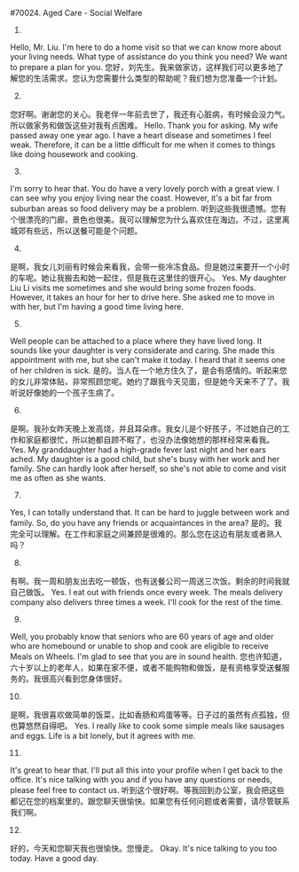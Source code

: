 #70024. Aged Care - Social Welfare

1.
Hello, Mr. Liu. I'm here to do a home visit so that we can know more about your living needs. What type of assistance do you think you need? We want to prepare a plan for you.
您好，刘先生。我来做家访，这样我们可以更多地了解您的生活需求。您认为您需要什么类型的帮助呢？我们想为您准备一个计划。

2.
您好啊。谢谢您的关心。我老伴一年前去世了，我还有心脏病，有时候会没力气。所以做家务和做饭这些对我有点困难。
Hello. Thank you for asking. My wife passed away one year ago. I have a heart disease and sometimes I feel weak. Therefore, it can be a little difficult for me when it comes to things like doing housework and cooking.

3.
I'm sorry to hear that. You do have a very lovely porch with a great view. I can see why you enjoy living near the coast. However, it's a bit far from suburban areas so food delivery may be a problem.
听到这些我很遗憾。您有个很漂亮的门廊，景色也很美。我可以理解您为什么喜欢住在海边。不过，这里离城郊有些远，所以送餐可能是个问题。

4.
是啊，我女儿刘丽有时候会来看我，会带一些冷冻食品。但是她过来要开一个小时的车呢。她让我搬去和她一起住，但是我在这里住的很开心。
Yes. My daughter Liu Li visits me sometimes and she would bring some frozen foods. However, it takes an hour for her to drive here. She asked me to move in with her, but I'm having a good time living here.

5.
Well people can be attached to a place where they have lived long. It sounds like your daughter is very considerate and caring. She made this appointment with me, but she can't make it today. I heard that it seems one of her children is sick.
是的。当人在一个地方住久了，是会有感情的。听起来您的女儿非常体贴，非常照顾您呢。她约了跟我今天见面，但是她今天来不了了。我听说好像她的一个孩子生病了。

6.
是啊。我孙女昨天晚上发高烧，并且耳朵疼。我女儿是个好孩子，不过她自己的工作和家庭都很忙，所以她都自顾不暇了，也没办法像她想的那样经常来看我。
Yes. My granddaughter had a high-grade fever last night and her ears ached. My daughter is a good child, but she's busy with her work and her family. She can hardly look after herself, so she's not able to come and visit me as often as she wants.

7.
Yes, I can totally understand that. It can be hard to juggle between work and family. So, do you have any friends or acquaintances in the area?
是的。我完全可以理解。在工作和家庭之间兼顾是很难的。那么您在这边有朋友或者熟人吗？

8.
有啊。我一周和朋友出去吃一顿饭，也有送餐公司一周送三次饭。剩余的时间我就自己做饭。
Yes. I eat out with friends once every week. The meals delivery company also delivers three times a week. I'll cook for the rest of the time.

9.
Well, you probably know that seniors who are 60 years of age and older who are homebound or unable to shop and cook are eligible to receive Meals on Wheels. I'm glad to see that you are in sound health.
您也许知道，六十岁以上的老年人，如果在家不便，或者不能购物和做饭，是有资格享受送餐服务的。我很高兴看到您身体很好。

10.
是啊，我很喜欢做简单的饭菜，比如香肠和鸡蛋等等。日子过的虽然有点孤独，但也算悠然自得吧。
Yes. I really like to cook some simple meals like sausages and eggs. Life is a bit lonely, but it agrees with me.

11.
It's great to hear that. I'll put all this into your profile when I get back to the office. It's nice talking with you and if you have any questions or needs, please feel free to contact us.
听到这个很好啊。等我回到办公室，我会把这些都记在您的档案里的。跟您聊天很愉快。如果您有任何问题或者需要，请尽管联系我们啊。

12.
好的，今天和您聊天我也很愉快。您慢走。
Okay. It's nice talking to you too today. Have a good day.